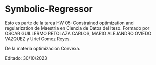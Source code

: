 # Symbolic-Regressor

Esto es parte de la tarea HW 05: Constrained optimization and regularization de Maestria en Ciencia de Datos del Iteso.
Formado por OSCAR GUILLERMO RETOLAZA CARLOS,  MARIO ALEJANDRO OVIEDO VAZQUEZ y Uriel Gomez Reyes.

De la materia optimización Convexa.

Editado:
30/10/2023
